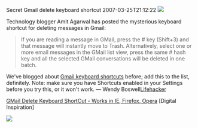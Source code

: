 Secret Gmail delete keyboard shortcut
2007-03-25T21:12:22
![](http://www.myotherdrive.com/public/blueonion/Blog/gmail.png)

Technology blogger Amit Agarwal has posted the mysterious keyboard shortcut for deleting messages in Gmail:

> If you are reading a message in GMail, press the # key (Shift+3) and that message will instantly move to Trash. Alternatively, select one or more email messages in the GMail list view, press the same # hash key and all the selected GMail conversations will be deleted in one batch.  
  
We've blogged about [Gmail keyboard shortcuts](http://lifehacker.com/software/gmail-tips/gmail-keyboard-shortcuts-198605.php) before; add this to the list, definitely. Note: make sure you have Shortcuts enabled in your Settings before you try this, or it won't work. — Wendy Boswell[Lifehacker](http://www.lifehacker.com/software/gmail/secret-gmail-delete-keyboard-shortcut-246871.php)

[GMail Delete Keyboard ShortCut - Works in IE, Firefox, Opera](http://labnol.blogspot.com/2007/03/gmail-delete-keyboard-shortcut-works-in.html) [Digital Inspiration]

[![](http://feeds.gawker.com/%7Ea/lifehacker/full?i=Lz6wmN)](http://feeds.gawker.com/%7Ea/lifehacker/full?a=Lz6wmN)
